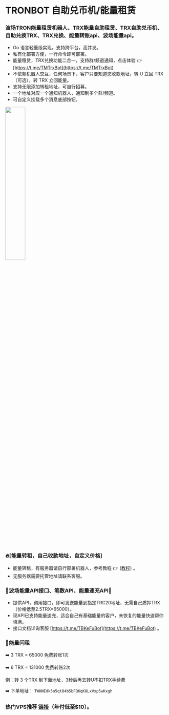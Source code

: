 # TRONBOT 自助兑币机/能量租赁

### 波场TRON能量租赁机器人、TRX能量自助租赁、TRX自助兑币机、自助兑换TRX、TRX兑换、能量转账api、波场能量api。

* Go 语言轻量级实现，支持跨平台，高并发。
* 私有化部署方便，一行命令即可部署。
* 能量租赁，TRX兑换功能二合一，支持群/频道通知，点击体验 👉 [https://t.me/TMTrxBot](https://t.me/TMTrxBot)
* 不依赖机器人交互，任何场景下，客户只要知道您收款地址，转 U 立回 TRX（可选），转 TRX 立回能量。
* 支持无限添加转租地址，可自行招募。
* 一个地址对应一个通知机器人，通知到多个群/频道。
* 可自定义挂载多个消息底部按钮。

<img src="https://github.com/user-attachments/assets/b6b4e7fb-3bee-4e80-9c4d-1ab8fd1b5353" width="35%">

### 🔥[能量转租，自己收款地址，自定义价格]
* 能量转租，有服务器请自行部署机器人，参考教程 👉 ([教程](./INSTALL.md)) 。
* 无服务器需要托管地址请联系客服。

### 🤝波场能量API接口、笔数API、能量速充API🔋
* 提供API，调用接口，即可发送能量到指定TRC20地址，无需自己质押TRX（价格低至2.5TRX=65000）。
* 现API已支持能量速充，适合自己有基础能量的客户，未恢复的能量快速帮你填满。
* 接口文档详询客服 [https://t.me/TBKeFuBot](https://t.me/TBKeFuBot) 。

### 🔋能量闪租
➡️ 3 TRX = 65000 免费转账1次

➡️ 6 TRX = 131000 免费转账2次

例：转 3 个TRX 到下面地址，3秒后再去转U不扣TRX手续费

➡️ 下单地址：
`TWHNEdk5o5qt84bSbFQKqK8LxVxp5wKxgh`

### 热门VPS推荐 [链接](./RACKNERD.md)（年付低至$10）。
